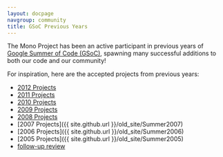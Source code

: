 ```yaml
---
layout: docpage
navgroup: community
title: GSoC Previous Years
---
```


The Mono Project has been an active participant in previous years of [Google Summer of Code (GSoC)](http://code.google.com/soc/), spawning many successful additions to both our code and our community!

For inspiration, here are the accepted projects from previous years:

- [2012 Projects](http://www.google-melange.com/gsoc/org/show/google/gsoc2012/mono)
- [2011 Projects](http://www.google-melange.com/gsoc/org/show/google/gsoc2011/mono)
- [2010 Projects](http://www.google-melange.com/gsoc/org/show/google/gsoc2010/mono)
- [2009 Projects](http://www.google-melange.com/gsoc/org/show/google/gsoc2009/mono)
- [2008 Projects](http://code.google.com/soc/2008/mono/about.html)
- [2007 Projects]({{ site.github.url }}/old_site/Summer2007)
- [2006 Projects]({{ site.github.url }}/old_site/Summer2006)
- [2005 Projects]({{ site.github.url }}/old_site/Summer2005)
- [follow-up review](http://tirania.org/blog/archive/2006/Apr-13.html)
